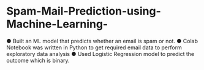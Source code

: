 # Spam-Mail-Prediction-using-Machine-Learning-
● Built an ML model that predicts whether an email is spam or not. 
● Colab Notebook was written in Python to get required email data to perform exploratory data analysis 
● Used Logistic Regression model to predict the outcome which is binary. 
